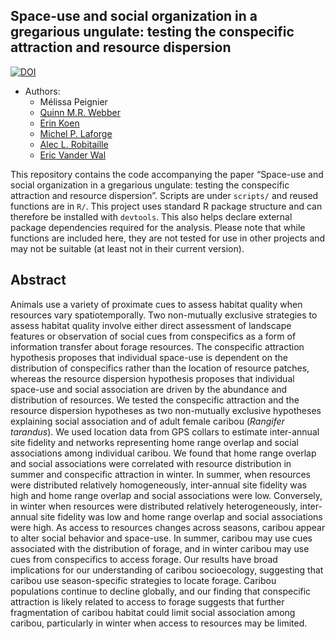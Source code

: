 
## Space-use and social organization in a gregarious ungulate: testing the conspecific attraction and resource dispersion

[![DOI](https://zenodo.org/badge/173167283.svg)](https://zenodo.org/badge/latestdoi/173167283)

  - Authors:
      - Mélissa Peignier
      - [Quinn M.R. Webber](https://qwebber.weebly.com/)
      - [Erin Koen](https://sites.google.com/site/erinlkoen/)
      - [Michel P. Laforge](https://mammalspatialecology.weebly.com/)
      - [Alec L. Robitaille](http://robitalec.ca)
      - [Eric Vander Wal](http://weel.gitlab.io)

This repository contains the code accompanying the paper “Space-use and
social organization in a gregarious ungulate: testing the conspecific
attraction and resource dispersion”. Scripts are under `scripts/` and
reused functions are in `R/`. This project uses standard R package
structure and can therefore be installed with `devtools`. This also
helps declare external package dependencies required for the analysis.
Please note that while functions are included here, they are not tested
for use in other projects and may not be suitable (at least not in their
current version).

## Abstract

Animals use a variety of proximate cues to assess habitat quality when
resources vary spatiotemporally. Two non-mutually exclusive strategies
to assess habitat quality involve either direct assessment of landscape
features or observation of social cues from conspecifics as a form of
information transfer about forage resources. The conspecific attraction
hypothesis proposes that individual space-use is dependent on the
distribution of conspecifics rather than the location of resource
patches, whereas the resource dispersion hypothesis proposes that
individual space-use and social association are driven by the abundance
and distribution of resources. We tested the conspecific attraction and
the resource dispersion hypotheses as two non-mutually exclusive
hypotheses explaining social association and of adult female caribou
(*Rangifer tarandus*). We used location data from GPS collars to
estimate inter-annual site fidelity and networks representing home range
overlap and social associations among individual caribou. We found that
home range overlap and social associations were correlated with resource
distribution in summer and conspecific attraction in winter. In summer,
when resources were distributed relatively homogeneously, inter-annual
site fidelity was high and home range overlap and social associations
were low. Conversely, in winter when resources were distributed
relatively heterogeneously, inter-annual site fidelity was low and home
range overlap and social associations were high. As access to resources
changes across seasons, caribou appear to alter social behavior and
space-use. In summer, caribou may use cues associated with the
distribution of forage, and in winter caribou may use cues from
conspecifics to access forage. Our results have broad implications for
our understanding of caribou socioecology, suggesting that caribou use
season-specific strategies to locate forage. Caribou populations
continue to decline globally, and our finding that conspecific
attraction is likely related to access to forage suggests that further
fragmentation of caribou habitat could limit social association among
caribou, particularly in winter when access to resources may be limited.
